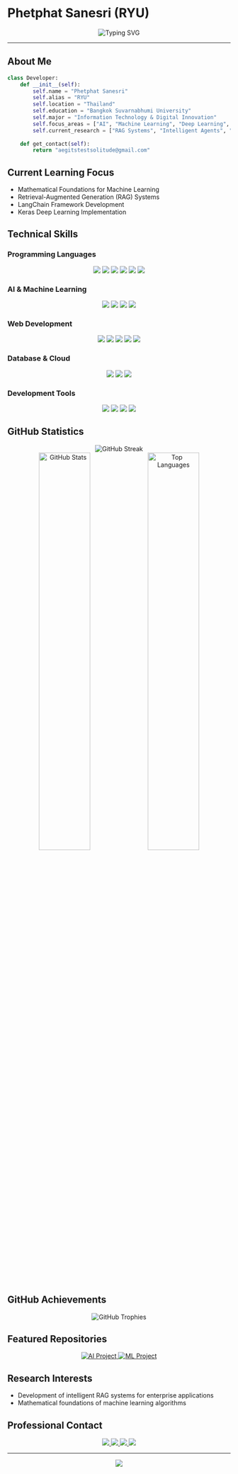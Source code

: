 # Phetphat Sanesri (RYU)

<div align="center">
  <img src="https://readme-typing-svg.demolab.com?font=Fira+Code&size=22&duration=3000&pause=1000&color=00D9FF&center=true&vCenter=true&width=600&lines=AI+%26+Machine+Learning+Developer;ITD+Student;LLM+Applications+Specialist" alt="Typing SVG" />
</div>

---

## About Me

```python
class Developer:
    def __init__(self):
        self.name = "Phetphat Sanesri"
        self.alias = "RYU"
        self.location = "Thailand"
        self.education = "Bangkok Suvarnabhumi University"
        self.major = "Information Technology & Digital Innovation"
        self.focus_areas = ["AI", "Machine Learning", "Deep Learning", "LLMs"]
        self.current_research = ["RAG Systems", "Intelligent Agents", "Mathematical ML"]
        
    def get_contact(self):
        return "aegitstestsolitude@gmail.com"
```

## Current Learning Focus

- Mathematical Foundations for Machine Learning
- Retrieval-Augmented Generation (RAG) Systems
- LangChain Framework Development
- Keras Deep Learning Implementation

## Technical Skills

### Programming Languages
<p align="center">
  <img src="https://img.shields.io/badge/Python-3776AB?style=for-the-badge&logo=python&logoColor=white"/>
  <img src="https://img.shields.io/badge/JavaScript-F7DF1E?style=for-the-badge&logo=javascript&logoColor=black"/>
  <img src="https://img.shields.io/badge/TypeScript-007ACC?style=for-the-badge&logo=typescript&logoColor=white"/>
  <img src="https://img.shields.io/badge/C%23-239120?style=for-the-badge&logo=c-sharp&logoColor=white"/>
  <img src="https://img.shields.io/badge/C++-00599C?style=for-the-badge&logo=c%2B%2B&logoColor=white"/>
  <img src="https://img.shields.io/badge/C-00599C?style=for-the-badge&logo=c&logoColor=white"/>
</p>

### AI & Machine Learning
<p align="center">
  <img src="https://img.shields.io/badge/TensorFlow-FF6F00?style=for-the-badge&logo=tensorflow&logoColor=white"/>
  <img src="https://img.shields.io/badge/PyTorch-EE4C2C?style=for-the-badge&logo=pytorch&logoColor=white"/>
  <img src="https://img.shields.io/badge/Keras-D00000?style=for-the-badge&logo=keras&logoColor=white"/>
  <img src="https://img.shields.io/badge/LangChain-1C3C3C?style=for-the-badge&logo=langchain&logoColor=white"/>
</p>

### Web Development
<p align="center">
  <img src="https://img.shields.io/badge/React-20232A?style=for-the-badge&logo=react&logoColor=61DAFB"/>
  <img src="https://img.shields.io/badge/Next.js-000000?style=for-the-badge&logo=nextdotjs&logoColor=white"/>
  <img src="https://img.shields.io/badge/FastAPI-009688?style=for-the-badge&logo=fastapi&logoColor=white"/>
  <img src="https://img.shields.io/badge/HTML5-E34F26?style=for-the-badge&logo=html5&logoColor=white"/>
  <img src="https://img.shields.io/badge/CSS3-1572B6?style=for-the-badge&logo=css3&logoColor=white"/>
</p>

### Database & Cloud
<p align="center">
  <img src="https://img.shields.io/badge/PostgreSQL-316192?style=for-the-badge&logo=postgresql&logoColor=white"/>
  <img src="https://img.shields.io/badge/MySQL-005C84?style=for-the-badge&logo=mysql&logoColor=white"/>
  <img src="https://img.shields.io/badge/Google_Cloud-4285F4?style=for-the-badge&logo=google-cloud&logoColor=white"/>
</p>

### Development Tools
<p align="center">
  <img src="https://img.shields.io/badge/Git-F05032?style=for-the-badge&logo=git&logoColor=white"/>
  <img src="https://img.shields.io/badge/VS_Code-007ACC?style=for-the-badge&logo=visual-studio-code&logoColor=white"/>
  <img src="https://img.shields.io/badge/Vim-019733?style=for-the-badge&logo=vim&logoColor=white"/>
  <img src="https://img.shields.io/badge/Figma-F24E1E?style=for-the-badge&logo=figma&logoColor=white"/>
</p>

## GitHub Statistics

<div align="center">
  <img src="https://github-readme-streak-stats.herokuapp.com/?user=ryusr&theme=radical&hide_border=true" alt="GitHub Streak"/>
</div>

<div align="center">
  <img src="https://github-readme-stats.vercel.app/api?username=ryusr&show_icons=true&count_private=true&theme=radical&hide_border=true&bg_color=0D1117" alt="GitHub Stats" width="48%"/>
  <img src="https://github-readme-stats.vercel.app/api/top-langs/?username=ryusr&layout=compact&theme=radical&hide_border=true&bg_color=0D1117" alt="Top Languages" width="48%"/>
</div>

## GitHub Achievements
<div align="center">
  <img src="https://github-profile-trophy.vercel.app/?username=ryusr&theme=radical&no-frame=true&no-bg=true&row=1&column=7" alt="GitHub Trophies"/>
</div>

## Featured Repositories

<div align="center">
  <a href="https://github.com/ryusr">
    <img src="https://github-readme-stats.vercel.app/api/pin/?username=ryusr&repo=your-ai-project&theme=radical&hide_border=true&bg_color=0D1117" alt="AI Project"/>
  </a>
  <a href="https://github.com/ryusr">
    <img src="https://github-readme-stats.vercel.app/api/pin/?username=ryusr&repo=your-ml-project&theme=radical&hide_border=true&bg_color=0D1117" alt="ML Project"/>
  </a>
</div>

## Research Interests

- Development of intelligent RAG systems for enterprise applications
- Mathematical foundations of machine learning algorithms

## Professional Contact

<div align="center">
  <a href="https://www.github.com/ryusr">
    <img src="https://img.shields.io/badge/GitHub-100000?style=for-the-badge&logo=github&logoColor=white"/>
  </a>
  <a href="https://www.facebook.com/phetphat.sane.sri/">
    <img src="https://img.shields.io/badge/Facebook-1877F2?style=for-the-badge&logo=facebook&logoColor=white"/>
  </a>
  <a href="https://www.youtube.com/@akiraz3282">
    <img src="https://img.shields.io/badge/YouTube-FF0000?style=for-the-badge&logo=youtube&logoColor=white"/>
  </a>
  <a href="mailto:aegitstestsolitude@gmail.com">
    <img src="https://img.shields.io/badge/Email-D14836?style=for-the-badge&logo=gmail&logoColor=white"/>
  </a>
</div>

---

<div align="center">
  <img src="https://komarev.com/ghpvc/?username=ryusr&color=blueviolet&style=flat-square&label=Profile+Views"/>
</div>
